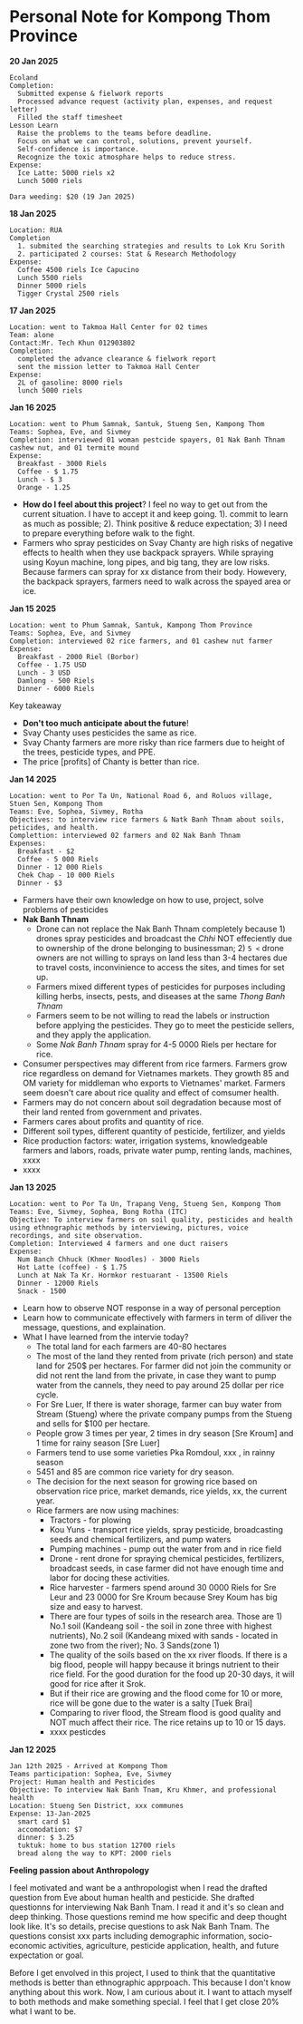 # Personal Note for Kompong Thom Province
__20 Jan 2025__
```
Ecoland
Completion:
  Submitted expense & fielwork reports
  Processed advance request (activity plan, expenses, and request letter)
  Filled the staff timesheet
Lesson Learn
  Raise the problems to the teams before deadline.
  Focus on what we can control, solutions, prevent yourself.
  Self-confidence is importance.
  Recognize the toxic atmosphare helps to reduce stress.
Expense:
  Ice Latte: 5000 riels x2
  Lunch 5000 riels

Dara weeding: $20 (19 Jan 2025)
```


__18 Jan 2025__
```
Location: RUA
Completion
  1. submited the searching strategies and results to Lok Kru Sorith
  2. participated 2 courses: Stat & Research Methodology
Expense:
  Coffee 4500 riels Ice Capucino
  Lunch 5500 riels
  Dinner 5000 riels
  Tigger Crystal 2500 riels

```

__17 Jan 2025__ 
```
Location: went to Takmoa Hall Center for 02 times
Team: alone
Contact:Mr. Tech Khun 012903802
Completion:
  completed the advance clearance & fielwork report
  sent the mission letter to Takmoa Hall Center
Expense:
  2L of gasoline: 8000 riels
  lunch 5000 riels
```



__Jan 16 2025__
```
Location: went to Phum Samnak, Santuk, Stueng Sen, Kampong Thom
Teams: Sophea, Eve, and Sivmey
Completion: interviewed 01 woman pestcide spayers, 01 Nak Banh Thnam cashew nut, and 01 termite mound
Expense:
  Breakfast - 3000 Riels
  Coffee - $ 1.75
  Lunch - $ 3
  Orange - 1.25
```
- __How do I feel about this project__? I feel no way to get out from the current situation. I have to accept it and keep going. 1). commit to learn as much as possible; 2). Think positive & reduce expectation; 3) I need to prepare everything before walk to the fight.
- Farmers who spray pesticides on Svay Chanty are high risks of negative effects to health when they use backpack sprayers. While spraying using Koyun machine, long pipes, and big tang, they are low risks. Because farmers can spray for xx distance from their body. Howevery, the backpack sprayers, farmers need to walk across the spayed area or ice. 


__Jan 15 2025__
```
Location: went to Phum Samnak, Santuk, Kampong Thom Province
Teams: Sophea, Eve, and Sivmey
Completion: interviewed 02 rice farmers, and 01 cashew nut farmer
Expense:
  Breakfast - 2000 Riel (Borbor)
  Coffee - 1.75 USD
  Lunch - 3 USD
  Damlong - 500 Riels
  Dinner - 6000 Riels
```
Key takeaway
- **Don't too much anticipate about the future**!
- Svay Chanty uses pesticides the same as rice.
- Svay Chanty farmers are more risky than rice farmers due to height of the trees, pesticide types, and PPE.
- The price [profits] of Chanty is better than rice.


__Jan 14 2025__ 
```
Location: went to Por Ta Un, National Road 6, and Roluos village, Stuen Sen, Kompong Thom
Teams: Eve, Sophea, Sivmey, Rotha
Objectives: to interview rice farmers & Natk Banh Thnam about soils, peticides, and health.
Complettion: interviewed 02 farmers and 02 Nak Banh Thnam
Expenses:
  Breakfast - $2
  Coffee - 5 000 Riels
  Dinner - 12 000 Riels
  Chek Chap - 10 000 Riels
  Dinner - $3
```
- Farmers have their own knowledge on how to use, project, solve problems of pesticides
- __Nak Banh Thnam__
  - Drone can not replace the Nak Banh Thnam completely because 1) drones spray pesticides and broadcast the *Chhi* NOT effeciently due to ownership of the drone belonging to businessman; 2) `5 <` drone owners are not willing to sprays on land less than 3-4 hectares due to travel costs, inconvinience to access the sites, and times for set up.
  - Farmers mixed different types of pesticides for purposes including killing herbs, insects, pests, and diseases at the same *Thong Banh Thnam*
  - Farmers seem to be not willing to read the labels or instruction before applying the pesticides. They go to meet the pesticide sellers, and they apply the application.
  - Some *Nak Banh Thnam* spray for 4-5 0000 Riels per hectare for rice.
- Consumer perspectives may different from rice farmers. Farmers grow rice regardless on demand for Vietnames markets. They growth 85 and OM variety for middleman who exports to Vietnames' market. Farmers seem doesn't care about rice quality and effect of comsumer health.
- Farmers may do not concern about soil degradation because most of their land rented from government and privates.
- Farmers cares about profits and quantity of rice.
- Different soil types, different quantity of pesticide, fertilizer, and yields
- Rice production factors: water, irrigation systems, knowledgeable farmers and labors, roads, private water pump, renting lands, machines, xxxx
- xxxx

__Jan 13 2025__
```
Location: went to Por Ta Un, Trapang Veng, Stueng Sen, Kompong Thom
Teams: Eve, Sivmey, Sophea, Bong Rotha (ITC)
Objective: To interview farmers on soil quality, pesticides and health using ethnographic methods by interviewing, pictures, voice recordings, and site observation. 
Completion: Interviewed 4 farmers and one duct raisers
Expense:
  Num Banch Chhuck (Khmer Noodles) - 3000 Riels
  Hot Latte (coffee) - $ 1.75
  Lunch at Nak Ta Kr. Hormkor restuarant - 13500 Riels
  Dinner - 12000 Riels
  Snack - 1500

```
- Learn how to observe NOT response in a way of personal perception
- Learn how to communicate effectively with farmers in term of diliver the message, questions, and explaination.
- What I have learned from the intervie today?
  - The total land for each farmers are 40-80 hectares
  - The most of the land they rented from private (rich person) and state land for 250$ per hectares. For farmer did not join the community or did not rent the land from the private, in case they want to pump water from the cannels, they need to pay around 25 dollar per rice cycle.
  - For Sre Luer, If there is water shorage, farmer can buy water from Stream (Stueng) where the private company pumps from the Stueng and sells for $100 per hectare.
  - People grow 3 times per year, 2 times in dry season [Sre Kroum] and 1 time for rainy season [Sre Luer]
  - Farmers tend to use some varieties Pka Romdoul, xxx , in rainny season
  - 5451 and 85 are common rice variety for dry season.
  - The decision for the next season for growing rice based on observation rice price, market demands, rice yields, xx, the current year.
  - Rice farmers are now using machines:
     - Tractors - for plowing
     - Kou Yuns - transport rice yields, spray pesticide, broadcasting seeds and chemical fertilizers, and pump waters
     - Pumping machines - pump out the water from and in rice field
     - Drone - rent drone for spraying chemical pesticides, fertilizers, broadcast seeds, in case farmer did not have enough time and labor for docing these activities.
     - Rice harvester - farmers spend around 30 0000 Riels for Sre Leur and 23 0000 for Sre Kroum because Srey Koum has big size and easy to harvest.
     - There are four types of soils in the research area. Those are 1) No.1 soil (Kandeang soil - the soil in zone three with highest nutrients), No.2 soil (Kandeang mixed with sands - located in zone two from the river); No. 3 Sands(zone 1)
     - The quality of the soils based on the xx river floods. If there is a big flood, people will happy because it brings nutrient to their rice field. For the good duration for the food up 20-30 days, it will good for rice after it Srok.
     - But if their rice are growing and the flood come for 10 or more, rice will be gone due to the water is a salty [Tuek Brai]
     - Comparing to river flood, the Stream flood is good quality and NOT much affect their rice. The rice retains up to 10 or 15 days.
     - xxxx pesticdes

__Jan 12 2025__
```
Jan 12th 2025 - Arrived at Kompong Thom
Teams participation: Sophea, Eve, Sivmey
Project: Human health and Pesticides
Objective: To interview Nak Banh Tnam, Kru Khmer, and professional health
Location: Stueng Sen District, xxx communes
Expense: 13-Jan-2025
  smart card $1
  accomodation: $7
  dinner: $ 3.25
  tuktuk: home to bus station 12700 riels
  bread along the way to KPT: 2000 riels

```
__Feeling passion about Anthropology__ 

I feel motivated and want be a anthropologist when I read the drafted question from Eve about human health and pesticide. She drafted questionns for interviewing Nak Banh Tnam. I read it and it's so clean and deep thinking. Those questions remind me how specific and deep thought look like. It's so details, precise questions to ask Nak Banh Tnam. The questions consist xxx parts including demographic information, socio-economic activities, agriculture, pesticide application, health, and future expectation or goal. 

Before I get envolved in this project, I used to think that the quantitative methods is better than ethnographic apprpoach. This because I don't know anything about this work. Now, I am curious about it. I want to attach myself to both methods and make something special. I feel that I get close 20% what I want to be. 
